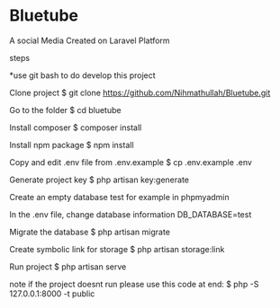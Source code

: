 # Bluetube
A social Media Created on Laravel Platform

steps 

*use git bash to do develop this project

Clone project $ git clone https://github.com/Nihmathullah/Bluetube.git

Go to the folder $ cd bluetube

Install composer $ composer install

Install npm package $ npm install

Copy and edit .env file from .env.example $ cp .env.example .env

Generate project key $ php artisan key:generate

Create an empty database test for example in phpmyadmin

In the .env file, change database information DB_DATABASE=test

Migrate the database $ php artisan migrate

Create symbolic link for storage $ php artisan storage:link

Run project $ php artisan serve

note if the project doesnt run please use this code at end: $ php -S 127.0.0.1:8000 -t public
